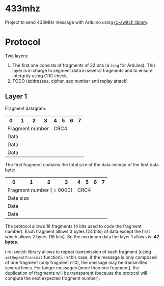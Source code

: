 # 433mhz

Project to send 433MHz message with Arduino using [rc-switch library](https://github.com/sui77/rc-switch).

# Protocol

Two layers:
  1. The first one consists of fragments of 32 bits (a `long` for Arduino). This layer is in charge to segment data in several fragments and to ensure intergrity using CRC check.
  2. TODO (addresses, cipher, seq number anti replay attack)

## Layer 1

Fragment datagram:
<table>
  <tr>
    <th>0</th>
    <th>1</th>
    <th>2</th>
    <th>3</th>
    <th>4</th>
    <th>5</th>
    <th>6</th>
    <th>7</th>
  </tr>
  <tr>
    <td colspan="4">Fragment number</td>
    <td colspan="4">CRC4</td>
  </tr>
  <tr>
    <td colspan="8">Data</td>
  </tr>
  <tr>
    <td colspan="8">Data</td>
  </tr>
  <tr>
    <td colspan="8">Data</td>
  </tr>
</table>

The first fragment contains the total size of the data instead of the first data byte:
<table>
  <tr>
    <th>0</th>
    <th>1</th>
    <th>2</th>
    <th>3</th>
    <th>4</th>
    <th>5</th>
    <th>6</th>
    <th>7</th>
  </tr>
  <tr>
    <td colspan="4">Fragment number ( = 0000)</td>
    <td colspan="4">CRC4</td>
  </tr>
  <tr>
    <td colspan="8">Data size</td>
  </tr>
  <tr>
    <td colspan="8">Data</td>
  </tr>
  <tr>
    <td colspan="8">Data</td>
  </tr>
</table>

The protocol allows 16 fragments (4 bits used to code the fragment number). Each fragment allows 3 bytes (24 bits) of data except the first which allows 2 bytes (16 bits).
So the maximum data the layer 1 allows is: __47 bytes__.

:information_source: rc-switch library allows to repeat transmission of each fragment (using `setRepeatTransmit` function). In this case, if the message is only composed of one fragment (only fragment n°0), the message may be transmitted several times. For longer messages (more than one fragment), the duplication of fragments will be transparent (because the protocol will compute the next expected fragment number).